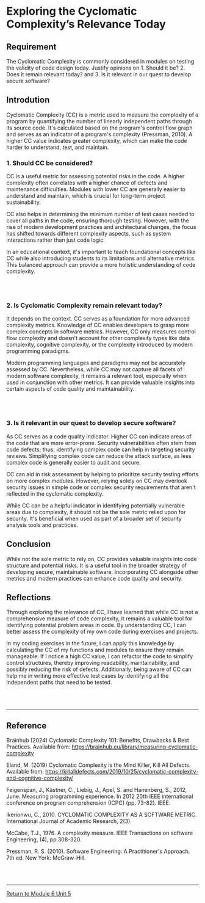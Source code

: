 # Exploring the Cyclomatic Complexity’s Relevance Today

## Requirement
The Cyclomatic Complexity is commonly considered in modules on testing the validity of code design today.  Justify opinions on 1. Should it be? 2. Does it remain relevant today? and 3. Is it relevant in our quest to develop secure software? 

## Introdution
Cyclomatic Complexity (CC) is a metric used to measure the complexity of a program by quantifying the number of linearly independent paths through its source code. It's calculated based on the program's control flow graph and serves as an indicator of a program's complexity (Pressman, 2010). A higher CC value indicates greater complexity, which can make the code harder to understand, test, and maintain.

### 1. Should CC be considered?

CC is a useful metric for assessing potential risks in the code. A higher complexity often correlates with a higher chance of defects and maintenance difficulties. Modules with lower CC are generally easier to understand and maintain, which is crucial for long-term project sustainability.

CC also helps in determining the minimum number of test cases needed to cover all paths in the code, ensuring thorough testing. However, with the rise of modern development practices and architectural changes, the focus has shifted towards different complexity aspects, such as system interactions rather than just code logic.

In an educational context, it's important to teach foundational concepts like CC while also introducing students to its limitations and alternative metrics. This balanced approach can provide a more holistic understanding of code complexity.

<br><br>


### 2. Is Cyclomatic Complexity remain relevant today?

It depends on the context. CC serves as a foundation for more advanced complexity metrics. Knowledge of CC enables developers to grasp more complex concepts in software metrics. However, CC only measures control flow complexity and doesn't account for other complexity types like data complexity, cognitive complexity, or the complexity introduced by modern programming paradigms.

Modern programming languages and paradigms may not be accurately assessed by CC. Nevertheless, while CC may not capture all facets of modern software complexity, it remains a relevant tool, especially when used in conjunction with other metrics. It can provide valuable insights into certain aspects of code quality and maintainability.

<br><br>

### 3. Is it relevant in our quest to develop secure software?

As CC serves as a code quality indicator. Higher CC can indicate areas of the code that are more error-prone. Security vulnerabilities often stem from code defects; thus, identifying complex code can help in targeting security reviews. Simplifying complex code can reduce the attack surface, as less complex code is generally easier to audit and secure.

CC can aid in risk assessment by helping to prioritize security testing efforts on more complex modules. However, relying solely on CC may overlook security issues in simple code or complex security requirements that aren't reflected in the cyclomatic complexity.

While CC can be a helpful indicator in identifying potentially vulnerable areas due to complexity, it should not be the sole metric relied upon for security. It's beneficial when used as part of a broader set of security analysis tools and practices.

## Conclusion
While not the sole metric to rely on, CC provides valuable insights into code structure and potential risks. It is a useful tool in the broader strategy of developing secure, maintainable software. Incorporating CC alongside other metrics and modern practices can enhance code quality and security.

## Reflections
Through exploring the relevance of CC, I have learned that while CC is not a comprehensive measure of code complexity, it remains a valuable tool for identifying potential problem areas in code. By understanding CC, I can better assess the complexity of my own code during exercises and projects.

In my coding exercises in the future, I can apply this knowledge by calculating the CC of my functions and modules to ensure they remain manageable. If I notice a high CC value, I can refactor the code to simplify control structures, thereby improving readability, maintainability, and possibly reducing the risk of defects. Additionally, being aware of CC can help me in writing more effective test cases by identifying all the independent paths that need to be tested.

<br><br>

---

## Reference

Brainhub (2024) Cyclomatic Complexity 101: Benefits, Drawbacks & Best Practices. Available from: https://brainhub.eu/library/measuring-cyclomatic-complexity  

Eland, M. (2019) Cyclomatic Complexity is the Mind Killer, Kill All Defects. Available from: https://killalldefects.com/2019/10/25/cyclomatic-complexity-and-cognitive-complexity/

Feigenspan, J., Kästner, C., Liebig, J., Apel, S. and Hanenberg, S., 2012, June. Measuring programming experience. In 2012 20th IEEE international conference on program comprehension (ICPC) (pp. 73-82). IEEE.

Ikerionwu, C., 2010. CYCLOMATIC COMPLEXITY AS A SOFTWARE METRIC. International Journal of Academic Research, 2(3).

McCabe, T.J., 1976. A complexity measure. IEEE Transactions on software Engineering, (4), pp.308-320.

Pressman, R. S. (2010). Software Engineering: A Practitioner's Approach. 7th ed. New York: McGraw-Hill.

<br><br>

---

[Return to Module 6 Unit 5](SSD_Unit05.md)
